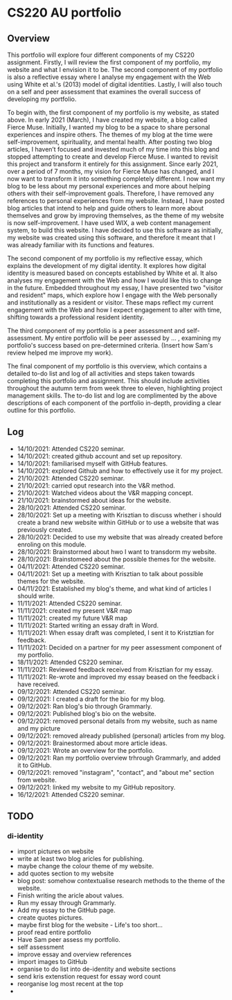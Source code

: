 # CS220 AU portfolio
## Overview 
This portfolio will explore four different components of my CS220 assignment. Firstly, I will review the first component of my portfolio, my website and what I envision it to be. The second component of my portfolio is also a reflective essay where I analyse my engagement with the Web using White et al.'s (2013) model of digital identities. Lastly, I will also touch on a self and peer assessment that examines the overall success of developing my portfolio. 

To begin with, the first component of my portfolio is my website, as stated above. In early 2021 (March), I have created my website, a blog called Fierce Muse. Initially, I wanted my blog to be a space to share personal experiences and inspire others. The themes of my blog at the time were self-improvement, spirituality, and mental health. After posting two blog articles, I haven’t focused and invested much of my time into this blog and stopped attempting to create and develop Fierce Muse. I wanted to revisit this project and transform it entirely for this assignment. Since early 2021, over a period of 7 months, my vision for Fierce Muse has changed, and I now want to transform it into something completely different. I now want my blog to be less about my personal experiences and more about helping others with their self-improvement goals. Therefore, I have removed any references to personal experiences from my website. Instead, I have posted blog articles that intend to help and guide others to learn more about themselves and grow by improving themselves, as the theme of my website is now self-improvement. I have used WIX, a web content management system, to build this website. I have decided to use this software as initially, my website was created using this software, and therefore it meant that I was already familiar with its functions and features. 

The second component of my portfolio is my reflective essay, which explains the development of my digital identity. It explores how digital identity is measured based on concepts established by White et al. It also analyses my engagement with the Web and how I would like this to change in the future. Embedded throughout my essay, I have presented two "visitor and resident" maps, which explore how I engage with the Web personally and institutionally as a resident or visitor. These maps reflect my current engagement with the Web and how I expect engagement to alter with time, shifting towards a professional resident identity. 

The third component of my portfolio is a peer assessment and self-assessment. My entire portfolio will be peer assessed by … , examining my portfolio's success based on pre-determined criteria. (Insert how Sam's review helped me improve my work). 

The final component of my portfolio is this overview, which contains a detailed to-do list and log of all activities and steps taken towards completing this portfolio and assignment. This should include activities throughout the autumn term from week three to eleven, highlighting project management skills. The to-do list and log are complimented by the above descriptions of each component of the portfolio in-depth, providing a clear outline for this portfolio. 


## Log 
- 14/10/2021: Attended CS220 seminar. 
- 14/10/2021: created github account and set up repository. 
- 14/10/2021: familiarised myself with GitHub features. 
- 14/10/2021: explored Github and how to effectively use it for my project.
- 21/10/2021: Attended CS220 seminar.
- 21/10/2021: carried oput research into the V&R method. 
- 21/10/2021: Watched videos about the V&R mapping concept. 
- 21/10/2021: brainstormed about ideas for the website.
- 28/10/2021: Attended CS220 seminar.
- 28/10/2021: Set up a meeting with Krisztian to discuss whether i should create a brand new website within GitHub or to use a website that was previously created. 
- 28/10/2021: Decided to use my website that was already created before enroling on this module. 
- 28/10/2021: Brainstormed about hwo I want to transdorm my website. 
- 28/10/2021: Brainstomeed about the possible themes for the website.
- 04/11/2021: Attended CS220 seminar.
- 04/11/2021: Set up a meeting with Krisztian to talk about possible themes for the website. 
- 04/11/2021: Established my blog's theme, and what kind of articles I should write. 
- 11/11/2021: Attended CS220 seminar.
- 11/11/2021: created my present V&R map 
- 11/11/2021: created my future V&R map 
- 11/11/2021: Started writing an essay draft in Word.
- 11/11/2021: When essay draft was completed, I sent it to Kristztian for feedback. 
- 11/11/2021: Decided on a partner for my peer assessment component of my portfolio. 
- 18/11/2021: Attended CS220 seminar.
- 11/11/2021: Reviewed feedback received from Krisztian for my essay. 
- 11/11/2021: Re-wrote and improved my essay beased on the feedback i have received. 
- 09/12/2021: Attended CS220 seminar.
- 09/12/2021: I created a draft for the bio for my blog. 
- 09/12/2021: Ran blog's bio through Grammarly. 
- 09/12/2021: Published blog's bio on the website. 
- 09/12/2021: removed personal details from my website, such as name and my picture
- 09/12/2021: removed already published (personal) articles from my blog.  
- 09/12/2021: Brainestormed about more article ideas. 
- 09/12/2021: Wrote an overview for the portfolio. 
- 09/12/2021: Ran my portfolio overview trhrough Grammarly, and added it to GitHub. 
- 09/12/2021: removed "instagram", "contact", and "about me" section from website. 
- 09/12/2021: linked my website to my GitHub repository. 
- 16/12/2021: Attended CS220 seminar.




## TODO 
### di-identity 
-  import pictures on website 
-  write at least two blog aricles for publishing. 
-  maybe change the colour theme of my website. 
-  add quotes section to my website 
-  blog post: somehow contextualise research methods to the theme of the website. 
-  Finish writing the aricle about values.
-  Run my essay through Grammarly. 
-  Add my essay to the GitHub page.
-  create quotes pictures. 
-  maybe first blog for the website - Life's too short... 
-  proof read entire portfolio 
-  Have Sam peer assess my portfolio. 
-  self assessment 
-  improve essay and overview references 
-  import images to GitHub 
-  organise to do list into de-identity and website sections 
-  send kris extenstion request for essay word count 
-  reorganise log most recent at the top 
-  
